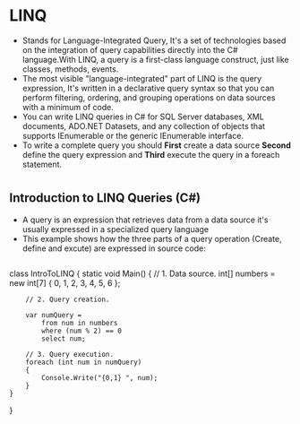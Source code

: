 # LINQ
+ Stands for Language-Integrated Query, It's a set of technologies based on the integration of query capabilities directly into the C# language.With LINQ, a query is a first-class language construct, just like classes, methods, events.
+ The most visible "language-integrated" part of LINQ is the query expression, It's written in a declarative query syntax so that you can perform filtering, ordering, and grouping operations on data sources with a minimum of code.
+ You can write LINQ queries in C# for SQL Server databases, XML documents, ADO.NET Datasets, and any collection of objects that supports IEnumerable or the generic IEnumerable<T> interface.
+ To write a complete query you should **First** create a data source **Second** define the query expression and **Third** execute the query in a foreach statement.

#
## Introduction to LINQ Queries (C#)
+ A query is an expression that retrieves data from a data source it's usually expressed in a specialized query language
+ This example shows how the three parts of a query operation (Create, define and excute) are expressed in source code:
  ````markdown
class IntroToLINQ
{
    static void Main()
    {
        // 1. Data source.
        int[] numbers = new int[7] { 0, 1, 2, 3, 4, 5, 6 };

        // 2. Query creation.
      
        var numQuery =
            from num in numbers
            where (num % 2) == 0
            select num;

        // 3. Query execution.
        foreach (int num in numQuery)
        {
            Console.Write("{0,1} ", num);
        }
    }
}
````
  
